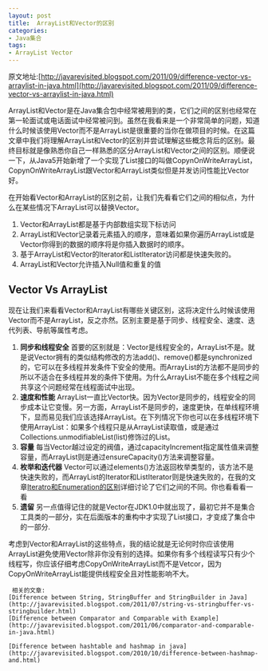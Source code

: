 ```yaml
---
layout: post
title:  ArrayList和Vector的区别
categories:
- Java集合
tags:
- ArrayList Vector
---
```


原文地址:[http://javarevisited.blogspot.com/2011/09/difference-vector-vs-arraylist-in-java.html](http://javarevisited.blogspot.com/2011/09/difference-vector-vs-arraylist-in-java.html)

ArrayList和Vector是在Java集合包中经常被用到的类，它们之间的区别也经常在第一轮面试或电话面试中经常被问到。虽然在我看来是一个非常简单的问题，知道什么时候该使用Vector而不是ArrayList是很重要的当你在做项目的时候。在这篇文章中我们将理解ArrayList和Vector的区别并尝试理解这些概念背后的区别。最终目标就是像熟悉你自己一样熟悉的区分ArrayList和Vector之间的区别。顺便说一下，从Java5开始新增了一个实现了List接口的叫做CopynOnWriteArrayList，CopynOnWriteArrayList跟Vector和ArrayList类似但是并发访问性能比Vector好。


在开始看Vector和ArrayList的区别之前，让我们先看看它们之间的相似点，为什么在某些情况下ArrayList可以替换Vector。

1. Vector和ArrayList都是基于内部数组实现下标访问
2. ArrayList和Vector记录着元素插入的顺序，意味着如果你遍历ArrayList或是Vector你得到的数据的顺序将是你插入数据时的顺序。
3. 基于ArrayList和Vector的Iterator和ListIterator访问都是快速失败的。
4. ArrayList和Vector允许插入Null值和重复的值

## Vector Vs ArrayList

现在让我们来看看Vector和ArrayList有哪些关键区别，这将决定什么时候该使用Vector而不是ArrayList，反之亦然。区别主要是基于同步、线程安全、速度、迭代列表、导航等属性考虑。

1. **同步和线程安全**
    首要的区别就是：Vector是线程安全的，ArrayList不是。就是说Vector拥有的类似结构修改的方法add()、remove()都是synchronized的，它可以在多线程并发条件下安全的使用。而ArrayList的方法都不是同步的所以不适合在多线程并发的条件下使用。为什么ArrayList不能在多个线程之间共享这个问题经常在线程面试中出现。
2. **速度和性能**
    ArrayList一直比Vector快。因为Vector是同步的，线程安全的同步成本让它变慢。另一方面，ArrayList不是同步的，速度更快，在单线程环境下，显而易见我们应该选择ArrayList。在下列情况下你也可以在多线程环境下使用ArrayList：如果多个线程只是从ArrayList读取值，或是通过Collections.unmodifiableList(list)修饰过的List。
3. **容量**
    每当Vector越过设定的阀值，通过capacityIncrement指定属性值来调整容量，而ArrayList则是通过ensureCapacity()方法来调整容量。
4. **枚举和迭代器**
    Vector可以通过elements()方法返回枚举类型的，该方法不是快速失败的，而ArrayList的Iterator和ListIterator则是快速失败的，在我的文章[Iteratro和Enumeration的区别](http://javarevisited.blogspot.sg/2010/10/what-is-difference-between-enumeration.html)详细讨论了它们之间的不同。你也看看看一看   
5. **遗留**
    另一点值得记住的就是Vector在JDK1.0中就出现了，最初它并不是集合工具类的一部分，实在后面版本的重构中才实现了List接口，才变成了集合中的一部分.

考虑到Vector和ArrayList的这些特点，我的结论就是无论何时你应该使用ArrayList避免使用Vector除非你没有别的选择。如果你有多个线程读写只有少个线程写，你应该仔细考虑CopyOnWriteArrayList而不是Vetcor，因为CopyOnWriteArrayList能提供线程安全且对性能影响不大。


     相关的文章:  
    [Difference between String, StringBuffer and StringBuilder in Java](http://javarevisited.blogspot.com/2011/07/string-vs-stringbuffer-vs-stringbuilder.html)   
    [Difference between Comparator and Comparable with Example](http://javarevisited.blogspot.com/2011/06/comparator-and-comparable-in-java.html)

    [Difference between hashtable and hashmap in java](http://javarevisited.blogspot.com/2010/10/difference-between-hashmap-and.html)  



